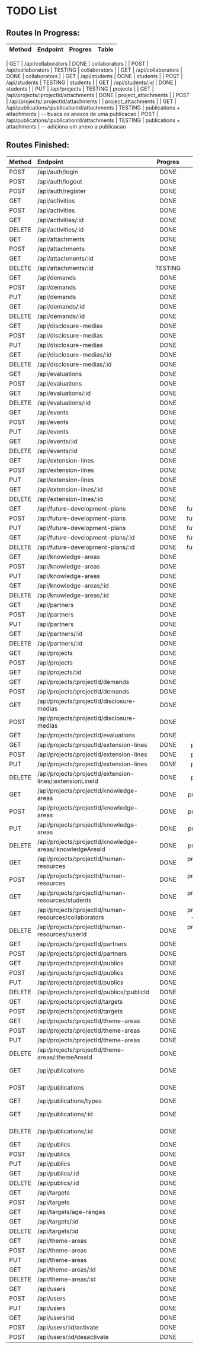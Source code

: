 # TODO List

## Routes In Progress:

| Method           | Endpoint                                                   | Progres     | Table                                           |
|:-----------------|:-----------------------------------------------------------|:-----------:|:-----------------------------------------------:|

| GET              | /api/collaborators                                         | DONE        | collaborators                                   |
| POST             | /api/collaborators                                         | TESTING     | collaborators                                   |
| GET              | /api/collaborators                                         | DONE        | collaborators                                   |
| GET              | /api/students                                              | DONE        | students                                        |
| POST             | /api/students                                              | TESTING     | students                                        |
| GET              | /api/students/:id                                          | DONE        | students                                        |
| PUT              | /api/projects                                              | TESTING     | projects                                        |
| GET              | /api/projects/:projectId/attachments                       | DONE        | project_attachments                             |
| POST             | /api/projects/:projectId/attachments                       |             | project_attachments                             |
| GET              | /api/publications/:publicationId/attachments               | TESTING     | publications + attachments                      | -- busca os anexos de uma publicacao
| POST             | /api/publications/:publicationId/attachments               | TESTING     | publications + attachments                      | -- adiciona um anexo a publicacao

## Routes Finished:

| Method           | Endpoint                                                   | Progres     | Table                                           |
|:-----------------|:-----------------------------------------------------------|:-----------:|:-----------------------------------------------:|
| POST             | /api/auth/login                                            | DONE        |                                                 |
| POST             | /api/auth/logout                                           | DONE        |                                                 |
| POST             | /api/auth/register                                         | DONE        |                                                 |
| GET              | /api/activities                                            | DONE        | ativities                                       |
| POST             | /api/activities                                            | DONE        | ativities                                       |
| GET              | /api/activities/:id                                        | DONE        | ativities                                       |
| DELETE           | /api/activities/:id                                        | DONE        | ativities                                       |
| GET              | /api/attachments                                           | DONE        | attachments                                     |
| POST             | /api/attachments                                           | DONE        | attachments                                     |
| GET              | /api/attachments/:id                                       | DONE        | attachments                                     |   -- save files
| DELETE           | /api/attachments/:id                                       | TESTING     | attachments                                     |
| GET              | /api/demands                                               | DONE        | demands                                         |
| POST             | /api/demands                                               | DONE        | demands                                         |
| PUT              | /api/demands                                               | DONE        | demands                                         |
| GET              | /api/demands/:id                                           | DONE        | demands                                         |
| DELETE           | /api/demands/:id                                           | DONE        | demands                                         |
| GET              | /api/disclosure-medias                                     | DONE        | disclosure-medias                               |
| POST             | /api/disclosure-medias                                     | DONE        | disclosure-medias                               |
| PUT              | /api/disclosure-medias                                     | DONE        | disclosure-medias                               |
| GET              | /api/disclosure-medias/:id                                 | DONE        | disclosure-medias                               |
| DELETE           | /api/disclosure-medias/:id                                 | DONE        | disclosure-medias                               |
| GET              | /api/evaluations                                           | DONE        | evaluations                                     |
| POST             | /api/evaluations                                           | DONE        | evaluations                                     |
| GET              | /api/evaluations/:id                                       | DONE        | evaluations                                     |
| DELETE           | /api/evaluations/:id                                       | DONE        | evaluations                                     |
| GET              | /api/events                                                | DONE        | events                                          |
| POST             | /api/events                                                | DONE        | events                                          |
| PUT              | /api/events                                                | DONE        | events                                          |
| GET              | /api/events/:id                                            | DONE        | events                                          |
| DELETE           | /api/events/:id                                            | DONE        | events                                          |
| GET              | /api/extension-lines                                       | DONE        | extension_lines                                 |
| POST             | /api/extension-lines                                       | DONE        | extension_lines                                 |
| PUT              | /api/extension-lines                                       | DONE        | extension_lines                                 |
| GET              | /api/extension-lines/:id                                   | DONE        | extension_lines                                 |
| DELETE           | /api/extension-lines/:id                                   | DONE        | extension_lines                                 |
| GET              | /api/future-development-plans                              | DONE        | future_development_plans                        |
| POST             | /api/future-development-plans                              | DONE        | future_development_plans                        |
| PUT              | /api/future-development-plans                              | DONE        | future_development_plans                        |
| GET              | /api/future-development-plans/:id                          | DONE        | future_development_plans                        |
| DELETE           | /api/future-development-plans/:id                          | DONE        | future_development_plans                        |
| GET              | /api/knowledge-areas                                       | DONE        | knowledge_areas                                 |
| POST             | /api/knowledge-areas                                       | DONE        | knowledge_areas                                 |
| PUT              | /api/knowledge-areas                                       | DONE        | knowledge_areas                                 |
| GET              | /api/knowledge-areas/:id                                   | DONE        | knowledge_areas                                 |
| DELETE           | /api/knowledge-areas/:id                                   | DONE        | knowledge_areas                                 |
| GET              | /api/partners                                              | DONE        | partners                                        |
| POST             | /api/partners                                              | DONE        | partners                                        |
| PUT              | /api/partners                                              | DONE        | partners                                        |
| GET              | /api/partners/:id                                          | DONE        | partners                                        |
| DELETE           | /api/partners/:id                                          | DONE        | partners                                        |
| GET              | /api/projects                                              | DONE        | projects                                        |
| POST             | /api/projects                                              | DONE        | projects                                        |
| GET              | /api/projects/:id                                          | DONE        | projects                                        |
| GET              | /api/projects/:projectId/demands                           | DONE        | demands                                         |
| POST             | /api/projects/:projectId/demands                           | DONE        | demands                                         |
| GET              | /api/projects/:projectId/disclosure-medias                 | DONE        | disclosure_medias                               |
| POST             | /api/projects/:projectId/disclosure-medias                 | DONE        | disclosure_medias                               |
| GET              | /api/projects/:projectId/evaluations                       | DONE        | evaluations                                     |
| GET              | /api/projects/:projectId/extension-lines                   | DONE        | project_extension_lines                         |
| POST             | /api/projects/:projectId/extension-lines                   | DONE        | project_extension_lines                         |
| PUT              | /api/projects/:projectId/extension-lines                   | DONE        | project_extension_lines                         |
| DELETE           | /api/projects/:projectId/extension-lines/:extensionLineId  | DONE        | project_extension_lines                         |
| GET              | /api/projects/:projectId/knowledge-areas                   | DONE        | project_knowledge_areas                         |
| POST             | /api/projects/:projectId/knowledge-areas                   | DONE        | project_knowledge_areas                         |
| PUT              | /api/projects/:projectId/knowledge-areas                   | DONE        | project_knowledge_areas                         |
| DELETE           | /api/projects/:projectId/knowledge-areas/:knowledgeAreaId  | DONE        | project_knowledge_areas                         |
| GET              | /api/projects/:projectId/human-resources                   | DONE        | project_human_resources + users                 |
| POST             | /api/projects/:projectId/human-resources                   | DONE        | project_human_resources + users                 |
| GET              | /api/projects/:projectId/human-resources/students          | DONE        | project_human_resources + users + students      |
| GET              | /api/projects/:projectId/human-resources/collaborators     | DONE        | project_human_resources + users + collaborators |
| DELETE           | /api/projects/:projectId/human-resources/:userId           | DONE        | project_human_resources + users                 |
| GET              | /api/projects/:projectId/partners                          | DONE        | partners                                        |
| POST             | /api/projects/:projectId/partners                          | DONE        | partners                                        |
| GET              | /api/projects/:projectId/publics                           | DONE        | project_publics                                 |
| POST             | /api/projects/:projectId/publics                           | DONE        | project_publics                                 |
| PUT              | /api/projects/:projectId/publics                           | DONE        | project_publics                                 |
| DELETE           | /api/projects/:projectId/publics/:publicId                 | DONE        | project_publics                                 |
| GET              | /api/projects/:projectId/targets                           | DONE        | targets                                         |
| POST             | /api/projects/:projectId/targets                           | DONE        | targets                                         |
| GET              | /api/projects/:projectId/theme-areas                       | DONE        | project_theme_areas                             |
| POST             | /api/projects/:projectId/theme-areas                       | DONE        | project_theme_areas                             |
| PUT              | /api/projects/:projectId/theme-areas                       | DONE        | project_theme_areas                             |
| DELETE           | /api/projects/:projectId/theme-areas/:themeAreaId          | DONE        | project_theme_areas                             |
| GET              | /api/publications                                          | DONE        | publications + attachments                      |
| POST             | /api/publications                                          | DONE        | publications + attachments                      |
| GET              | /api/publications/types                                    | DONE        | publications                                    |
| GET              | /api/publications/:id                                      | DONE        | publications + attachments                      |
| DELETE           | /api/publications/:id                                      | DONE        | publications + attachments                      |
| GET              | /api/publics                                               | DONE        | publics                                         |
| POST             | /api/publics                                               | DONE        | publics                                         |
| PUT              | /api/publics                                               | DONE        | publics                                         |
| GET              | /api/publics/:id                                           | DONE        | publics                                         |
| DELETE           | /api/publics/:id                                           | DONE        | publics                                         |
| GET              | /api/targets                                               | DONE        | targets                                         |
| POST             | /api/targets                                               | DONE        | targets                                         |
| GET              | /api/targets/age-ranges                                    | DONE        | targets                                         |
| GET              | /api/targets/:id                                           | DONE        | targets                                         |
| DELETE           | /api/targets/:id                                           | DONE        | targets                                         |
| GET              | /api/theme-areas                                           | DONE        | theme_areas                                     |
| POST             | /api/theme-areas                                           | DONE        | theme_areas                                     |
| PUT              | /api/theme-areas                                           | DONE        | theme_areas                                     |
| GET              | /api/theme-areas/:id                                       | DONE        | theme_areas                                     |
| DELETE           | /api/theme-areas/:id                                       | DONE        | theme_areas                                     |
| GET              | /api/users                                                 | DONE        | users                                           |
| POST             | /api/users                                                 | DONE        | users                                           |
| PUT              | /api/users                                                 | DONE        | users                                           |
| GET              | /api/users/:id                                             | DONE        | users                                           |
| POST             | /api/users/:id/activate                                    | DONE        | users                                           |
| POST             | /api/users/:id/desactivate                                 | DONE        | users                                           |
